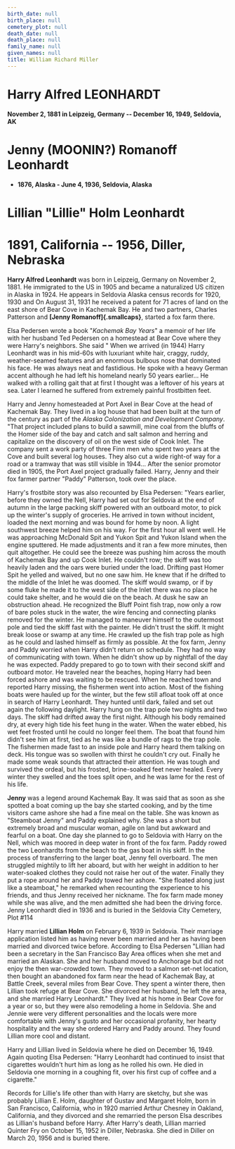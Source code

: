 ```yaml
---
birth_date: null
birth_place: null
cemetery_plot: null
death_date: null
death_place: null
family_name: null
given_names: null
title: William Richard Miller
---
```


# Harry Alfred LEONHARDT

**November 2, 1881 in Leipzeig, Germany -- December 16, 1949, Seldovia,
AK**

# Jenny (MOONIN?) Romanoff Leonhardt

-   **1876, Alaska - June 4, 1936, Seldovia, Alaska**

# Lillian "Lillie" Holm Leonhardt

# 1891, California -- 1956, Diller, Nebraska

**Harry Alfred Leonhardt** was born in Leipzeig, Germany
on November 2, 1881. He immigrated to the US in 1905 and became a
naturalized US citizen in Alaska in 1924. He appears in Seldovia Alaska
census records for 1920, 1930 and On August 31, 1931 he received a
patent for 71 acres of land on the east shore of Bear Cove in Kachemak
Bay. He and two partners, Charles Patterson and **[Jenny
Romanoff]{.smallcaps}**, started a fox farm there.

Elsa Pedersen wrote a book "*Kachemak Bay Years*" a memoir of her life
with her husband Ted Pedersen on a homestead at Bear Cove where they
were Harry's neighbors. She said " When we arrived (in 1944) Harry
Leonhardt was in his mid-60s with luxuriant white hair, craggy, ruddy,
weather-seamed features and an enormous bulbous nose that dominated his
face. He was always neat and fastidious. He spoke with a heavy German
accent although he had left his homeland nearly 50 years earlier... He
walked with a rolling gait that at first I thought was a leftover of his
years at sea. Later I learned he suffered from extremely painful
frostbitten feet.

Harry and Jenny homesteaded at Port Axel in Bear Cove at the head of
Kachemak Bay. They lived in a log house that had been built at the turn
of the century as part of the *Alaska Colonization and Development
Company*. "That project included plans to build a sawmill, mine coal
from the bluffs of the Homer side of the bay and catch and salt salmon
and herring and capitalize on the discovery of oil on the west side of
Cook Inlet. The company sent a work party of three Finn men who spent
two years at the Cove and built several log houses. They also cut a wide
right-of way for a road or a tramway that was still visible in 1944...
After the senior promotor died in 1905, the Port Axel project gradually
failed. Harry, Jenny and their fox farmer partner "Paddy" Patterson,
took over the place.

Harry's frostbite story was also recounted by Elsa Pedersen: "Years
earlier, before they owned the Nell, Harry had set out for Seldovia at
the end of autumn in the large packing skiff powered with an outboard
motor, to pick up the winter's supply of groceries. He arrived in town
without incident, loaded the next morning and was bound for home by
noon. A light southwest breeze helped him on his way. For the first hour
all went well. He was approaching McDonald Spit and Yukon Spit and Yukon
Island when the engine sputtered. He made adjustments and it ran a few
more minutes, then quit altogether. He could see the breeze was pushing
him across the mouth of Kachemak Bay and up Cook Inlet. He couldn't row;
the skiff was too heavily laden and the oars were buried under the load.
Drifting past Homer Spit he yelled and waived, but no one saw him. He
knew that if he drifted to the middle of the Inlet he was doomed. The
skiff would swamp, or if by some fluke he made it to the west side of
the Inlet there was no place he could take shelter, and he would die on
the beach. At dusk he saw an obstruction ahead. He recognized the Bluff
Point fish trap, now only a row of bare poles stuck in the water, the
wire fencing and connecting planks removed for the winter. He managed to
maneuver himself to the outermost pole and tied the skiff fast with the
painter. He didn't trust the skiff. It might break loose or swamp at any
time. He crawled up the fish trap pole as high as he could and lashed
himself as firmly as possible. At the fox farm, Jenny and Paddy worried
when Harry didn't return on schedule. They had no way of communicating
with town. When he didn't show up by nightfall of the day he was
expected. Paddy prepared to go to town with their second skiff and
outboard motor. He traveled near the beaches, hoping Harry had been
forced ashore and was waiting to be rescued. When he reached town and
reported Harry missing, the fishermen went into action. Most of the
fishing boats were hauled up for the winter, but the few still afloat
took off at once in search of Harry Leonhardt. They hunted until dark,
failed and set out again the following daylight. Harry hung on the trap
pole two nights and two days. The skiff had drifted away the first
night. Although his body remained dry, at every high tide his feet hung
in the water. When the water ebbed, his wet feet frosted until he could
no longer feel them. The boat that found him didn't see him at first,
tied as he was like a bundle of rags to the trap pole. The fishermen
made fast to an inside pole and Harry heard them talking on deck. His
tongue was so swollen with thirst he couldn't cry out. Finally he made
some weak sounds that attracted their attention. He was tough and
survived the ordeal, but his frosted, brine-soaked feet never healed.
Every winter they swelled and the toes split open, and he was lame for
the rest of his life.

**Jenny** was a legend around Kachemak Bay. It was said
that as soon as she spotted a boat coming up the bay she started
cooking, and by the time visitors came ashore she had a fine meal on the
table. She was known as "Steamboat Jenny" and Paddy explained why. She
was a short but extremely broad and muscular woman, agile on land but
awkward and fearful on a boat. One day she planned to go to Seldovia
with Harry on the Nell, which was moored in deep water in front of the
fox farm. Paddy rowed the two Leonhardts from the beach to the gas boat
in his skiff. In the process of transferring to the larger boat, Jenny
fell overboard. The men struggled mightily to lift her aboard, but with
her weight in addition to her water-soaked clothes they could not raise
her out of the water. Finally they put a rope around her and Paddy towed
her ashore. "She floated along just like a steamboat," he remarked when
recounting the experience to his friends, and thus Jenny received her
nickname. The fox farm made money while she was alive, and the men
admitted she had been the driving force. Jenny Leonhardt died in 1936
and is buried in the Seldovia City Cemetery, Plot \#114

Harry married **Lillian Holm** on February 6, 1939 in
Seldovia. Their marriage application listed him as having never been
married and her as having been married and divorced twice before.
According to Elsa Pedersen "Lillian had been a secretary in the San
Francisco Bay Area offices when she met and married an Alaskan. She and
her husband moved to Anchorage but did not enjoy the then war-crowded
town. They moved to a salmon set-net location, then bought an abandoned
fox farm near the head of Kachemak Bay, at Battle Creek, several miles
from Bear Cove. They spent a winter there, then Lillian took refuge at
Bear Cove. She divorced her husband, he left the area, and she married
Harry Leonhardt." They lived at his home in Bear Cove for a year or so,
but they were also remodeling a home in Seldovia. She and Jennie were
very different personalities and the locals were more comfortable with
Jenny's gusto and her occasional profanity, her hearty hospitality and
the way she ordered Harry and Paddy around. They found Lillian more cool
and distant.

Harry and Lillian lived in Seldovia where he died on December 16, 1949.
Again quoting Elsa Pedersen: "Harry Leonhardt had continued to insist
that cigarettes wouldn't hurt him as long as he rolled his own. He died
in Seldovia one morning in a coughing fit, over his first cup of coffee
and a cigarette."

Records for Lillie's life other than with Harry are sketchy, but she was
probably Lillian E. Holm, daughter of Gustav and Margaret Holm, born in
San Francisco, California, who in 1920 married Arthur Chesney in
Oakland, California, and they divorced and she remarried the person Elsa
describes as Lillian's husband before Harry. After Harry's death,
Lillian married Quinter Fry on October 15, 1952 in Diller, Nebraska. She
died in Diller on March 20, 1956 and is buried there.
